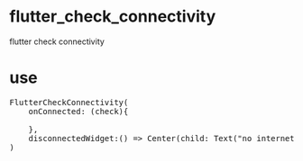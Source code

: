 # flutter_check_connectivity
 flutter check connectivity

# use 
<pre>
FlutterCheckConnectivity(
    onConnected: (check){
      
    },
    disconnectedWidget:() => Center(child: Text("no internet connection."))
)
</pre>